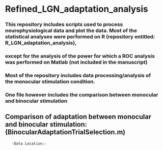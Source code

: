 # Refined_LGN_adaptation_analysis
### This repository includes scripts used to process neurophysiological data and plot the data. Most of the statistical analyses were performed on R (repository entitled: R_LGN_adaptation_analysis), 
### except for the analysis of the power for which a ROC analysis was performed on Matlab (not included in the manuscript)
### Most of the repository includes data processing/analysis of the monocular stimulation condition.
### One file however includes the comparison between monocular and binocular stimulation

## Comparison of adaptation between monocular and binocular stimulation: (BinocularAdaptationTrialSelection.m)
       -Data Location:-
